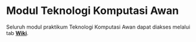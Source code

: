 # Modul Teknologi Komputasi Awan 

Seluruh modul praktikum Teknologi Komputasi Awan dapat diakses melalui tab [**Wiki**](https://github.com/lab-kcks/Modul_Komputasi_Awan/wiki).
